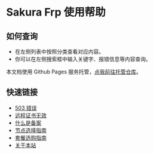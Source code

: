 # Sakura Frp 使用帮助

## 如何查询

+ 在左侧列表中按照分类查看对应内容。
+ 你可以在左侧搜索框中输入关键字、报错信息等内容查询。

本文档使用 Github Pages 服务托管，[点我前往托管仓库](https://github.com/natfrp/wiki)。

## 快速链接

- [503 错误](/faq#_503-错误)
- [远程证书无效](/launcher/faq#远程证书无效)
- [什么是备案](/faq#什么是备案)
- [节点选择指南](/faq#哪个节点好用)
- [套餐选购指南](/faq#套餐选购指南)
- [关于本站](/about)
